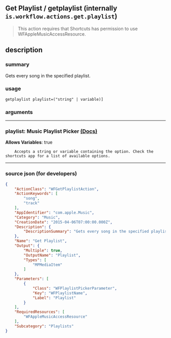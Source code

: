 
## Get Playlist / getplaylist (internally `is.workflow.actions.get.playlist`)

> This action requires that Shortcuts has permission to use WFAppleMusicAccessResource.


## description

### summary

Gets every song in the specified playlist.


### usage
```
getplaylist playlist=("string" | variable)]
```

### arguments

---

### playlist: Music Playlist Picker [(Docs)](https://pfgithub.github.io/shortcutslang/gettingstarted#other-fields)
**Allows Variables**: true



		Accepts a string or variable containing the option. Check the shortcuts app for a list of available options. 

---

### source json (for developers)

```json
{
	"ActionClass": "WFGetPlaylistAction",
	"ActionKeywords": [
		"song",
		"track"
	],
	"AppIdentifier": "com.apple.Music",
	"Category": "Music",
	"CreationDate": "2015-04-06T07:00:00.000Z",
	"Description": {
		"DescriptionSummary": "Gets every song in the specified playlist."
	},
	"Name": "Get Playlist",
	"Output": {
		"Multiple": true,
		"OutputName": "Playlist",
		"Types": [
			"MPMediaItem"
		]
	},
	"Parameters": [
		{
			"Class": "WFPlaylistPickerParameter",
			"Key": "WFPlaylistName",
			"Label": "Playlist"
		}
	],
	"RequiredResources": [
		"WFAppleMusicAccessResource"
	],
	"Subcategory": "Playlists"
}
```
